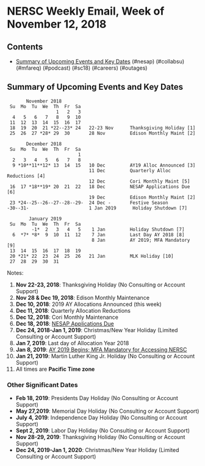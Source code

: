 # NERSC Weekly Email, Week of November 12, 2018 #

## Contents ## 

- [Summary of Upcoming Events and Key Dates](#dates)
(#nesap)
(#collabsu)
(#mfareq)
(#podcast)
(#sc18)
(#careers)
(#outages)

## Summary of Upcoming Events and Key Dates <a name="dates"/> ##

           November 2018   
     Su  Mo  Tu  We  Th  Fr  Sa
                      1   2   3    
      4   5   6   7   8   9  10   
     11  12  13  14  15  16  17 
     18  19  20  21 *22--23* 24   22-23 Nov      Thanksgiving Holiday [1]
     25  26  27 *28* 29  30       28 Nov         Edison Monthly Maint [2] 

           December 2018   
     Su  Mo  Tu  We  Th  Fr  Sa
                              1 
      2   3   4   5   6   7   8 
      9 *10**11**12* 13  14  15   10 Dec         AY19 Alloc Announced [3]
                                  11 Dec         Quarterly Alloc Reductions [4]
                                  12 Dec         Cori Monthly Maint [5]
     16  17 *18**19* 20  21  22   18 Dec         NESAP Applications Due [6]
                                  19 Dec         Edison Monthly Maint [2]
     23 *24--25--26--27--28--29-  24 Dec -       Festive Season 
    -30--31-                      1 Jan 2019      Holiday Shutdown [7]

            January 2019
     Su  Mo  Tu  We  Th  Fr  Sa
             -1*  2   3   4   5    1 Jan         Holiday Shutdown [7]
      6  *7* *8*  9  10  11  12    7 Jan         Last Day AY 2018 [8] 
                                   8 Jan         AY 2019; MFA Mandatory [9] 
     13  14  15  16  17  18  19
     20 *21* 22  23  24  25  26   21 Jan         MLK Holiday [10]
     27  28  29  30  31

Notes:

1. **Nov 22-23, 2018**: Thanksgiving Holiday (No Consulting or Account Support)
2. **Nov 28 & Dec 19, 2018**: Edison Monthly Maintenance
3. **Dec 10, 2018**: 2019 AY Allocations Announced (this week)
4. **Dec 11, 2018**: Quarterly Allocation Reductions
5. **Dec 12, 2018**: Cori Monthly Maintenance
6. **Dec 18, 2018**: [NESAP Applications Due](#nesap)
7. **Dec 24, 2018-Jan 1, 2019**: Christmas/New Year Holiday (Limited Consulting or Account Support)
8. **Jan 7, 2019**: Last day of Allocation Year 2018
9. **Jan 8, 2019**: [AY 2019 Begins; MFA Mandatory for Accessing NERSC](#mfareq)
10. **Jan 21, 2019**: Martin Luther King Jr. Holiday (No Consulting or Account Support)
11. All times are **Pacific Time zone**


### Other Significant Dates ###
- **Feb 18, 2019**: Presidents Day Holiday (No Consulting or Account Support)
- **May 27,2019**: Memorial Day Holiday (No Consulting or Account Support)
- **July 4, 2019**: Independence Day Holiday (No Consulting or Account Support)
- **Sept 2, 2019**: Labor Day Holiday (No Consulting or Account Support)
- **Nov 28-29, 2019**: Thanksgiving Holiday (No Consulting or Account Support)
- **Dec 24, 2019-Jan 1, 2020**: Christmas/New Year Holiday (Limited Consulting or Account Support)

